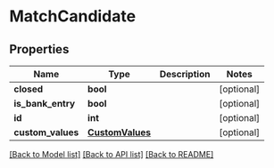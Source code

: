 # MatchCandidate

## Properties
Name | Type | Description | Notes
------------ | ------------- | ------------- | -------------
**closed** | **bool** |  | [optional] 
**is_bank_entry** | **bool** |  | [optional] 
**id** | **int** |  | [optional] 
**custom_values** | [**CustomValues**](CustomValues.md) |  | [optional] 

[[Back to Model list]](../README.md#documentation-for-models) [[Back to API list]](../README.md#documentation-for-api-endpoints) [[Back to README]](../README.md)


